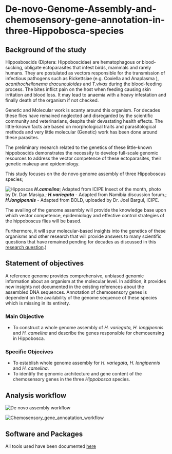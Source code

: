 # De-novo-Genome-Assembly-and-chemosensory-gene-annotation-in-three-Hippobosca-species


## Background of the study

Hipposboscids (Diptera: Hippoboscidae) are hematophagous or blood-sucking, obligate ectoparasites that infest birds, mammals and rarely humans. They are postulated as vectors responsible for the transmission of infectious pathogens such as Rickettsiae (e.g. Coxiella and Anaplasma ), *acanthocheilonema dracunculoides* and *T.vivax* during the blood-feeding process. The bites inflict pain on the host when feeding causing skin irritation and blood loss. It may lead to anaemia with a heavy infestation and finally death of the organism if not checked.

Genetic and Molecular work is scanty around this organism. For decades these flies have remained neglected and disregarded by the scientific community and veterinarians, despite their devastating health effects. The little-known facts are based on morphological traits and parasitological methods and very little molecular (Genetic) work has been done around these parasites. 

The preliminary research related to the genetics of these little-known hippoboscids demonstrates the necessity to develop full-scale genomic resources to address the vector competence of these ectoparasites, their genetic makeup and epidemiology.

This study focuses on the de novo genome assembly of three Hippoboscus species;

![Hipposcas](https://user-images.githubusercontent.com/60787991/210814031-8cc59cd8-8813-4046-9544-dbbe086fc360.png)
***H.camelina***; Adapted from ICIPE Insect of the month, photo by Dr. Dan Masiga.; ***H.variegata*** - Adapted from Namibia discussion forum.; ***H.longipennis*** - Adapted from BOLD, uploaded by Dr. Joel Bargul, ICIPE.


The availing of the genome assembly will provide the knowledge base upon which vector competence, epidemiology and effective control strategies of the hippoboscus flies will be based. 

Furthermore, it will spur molecular-based insights into the genetics of these organisms and other research that will provide answers to many scientific questions that have remained pending for decades as discussed in this [research question](https://github.com/fredrickkebaso/Hippobosca-De-novo-Genome-Assembly/blob/main/documents/Literature/Research%20question%20or%20Gaps.md).)


 ## Statement of objectives

A reference genome provides comprehensive, unbiased genomic information about an organism at the molecular level. In addition, it provides new insights not documented in the existing references about the assembled DNA sequences. Annotation of chemosensory genes is dependent on the availability of the genome sequence of these species which is missing in its entirety. 

### Main Objective 

- To construct a whole genome assembly of *H. variegata, H. longipennis* and *H. camelina* and describe the genes responsible for chemosensing in Hippobosca.

### Specific Objecives

- To establish whole genome assembly for *H. variegata, H. longipennis* and *H. camelina*.
- To identify the genomic architecture and gene content of the chemosensory genes in the three *Hippobosca* species.

## Analysis workflow

![De novo assembly workflow](https://user-images.githubusercontent.com/60787991/215972147-e1667208-7ac9-408d-a475-096ccb4b57b0.png)

![Chemosensory_gene_annoatation_workflow](https://user-images.githubusercontent.com/60787991/215972198-01592f5e-b39e-41c1-a5df-3985b40a92a9.png)



## Software and Packages

All tools used have been documented [here](https://github.com/fredrickkebaso/Whole-Genome-Assembly-and-chemosensory-gene-annotation-in-Hippobosca./blob/main/Tools%20-%20software%20packages%20-%20.md)
